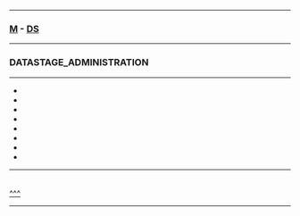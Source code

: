 
---

### [M](https://github.com/ttltrk/TTT/blob/master/menu.md) - [DS](https://github.com/ttltrk/TTT/blob/master/DS/DS.md)

---

### DATASTAGE_ADMINISTRATION

---

* [](#)
* [](#)
* [](#)
* [](#)
* [](#)
* [](#)
* [](#)
* [](#)

---

####

```

```

[^^^](#DATASTAGE_ADMINISTRATION)

---
